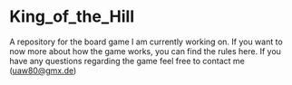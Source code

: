 # King_of_the_Hill
A repository for the board game I am currently working on. If you want to now more about how the game works, you can find the rules here. If you have any questions regarding the game feel free to contact me (uaw80@gmx.de)
